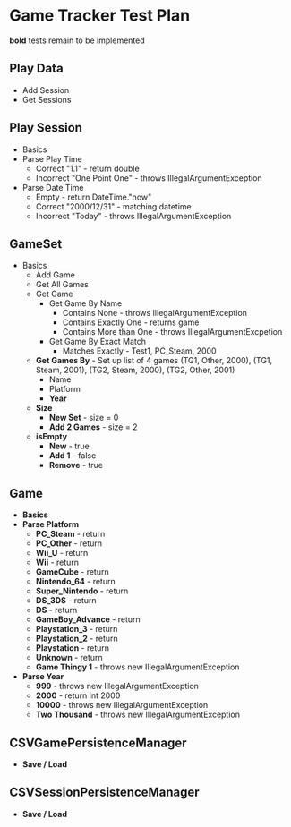 # Game Tracker Test Plan

**bold** tests remain to be implemented

## Play Data

* Add Session
* Get Sessions

## Play Session

* Basics
* Parse Play Time
   * Correct "1.1" - return double
   * Incorrect "One Point One" - throws IllegalArgumentException
* Parse Date Time
   * Empty - return DateTime."now"
   * Correct "2000/12/31" - matching datetime
   * Incorrect "Today" - throws IllegalArgumentException
   
## GameSet

* Basics
   * Add Game
   * Get All Games
   * Get Game
      * Get Game By Name
         * Contains None - throws IllegalArgumentException
         * Contains Exactly One - returns game
         * Contains More than One - throws IllegalArgumentExcpetion
      * Get Game By Exact Match
         * Matches Exactly - Test1, PC_Steam, 2000
   * **Get Games By**  - Set up list of 4 games (TG1, Other, 2000), (TG1, Steam, 2001), (TG2, Steam, 2000), (TG2, Other, 2001)
      * Name
      * Platform 
      * **Year** 
   * **Size**
      * **New Set** - size = 0
      * **Add 2 Games** - size = 2
   * **isEmpty**
      * **New** - true
      * **Add 1** - false
      * **Remove** - true
      
## Game

* **Basics**
* **Parse Platform**
   * **PC_Steam** - return 
   * **PC_Other** - return 
   * **Wii_U** - return 
   * **Wii** - return 
   * **GameCube** - return 
   * **Nintendo_64** - return 
   * **Super_Nintendo** - return 
   * **DS_3DS** - return 
   * **DS** - return 
   * **GameBoy_Advance** - return 
   * **Playstation_3** - return 
   * **Playstation_2** - return 
   * **Playstation** - return 
   * **Unknown** - return 
   * **Game Thingy 1** - throws new IllegalArgumentException
* **Parse Year**
   * **999** - throws new IllegalArgumentException
   * **2000** - return int 2000
   * **10000** - throws new IllegalArgumentException
   * **Two Thousand** - throws new IllegalArgumentException

## CSVGamePersistenceManager

* **Save / Load**

## CSVSessionPersistenceManager

* **Save / Load**
